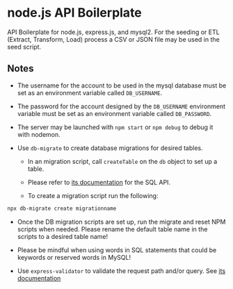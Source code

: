 # node.js API Boilerplate

API Boilerplate for node.js, express.js, and mysql2. For the seeding or ETL (Extract, Transform, Load) process a CSV or JSON file may be used in the seed script.

## Notes

* The username for the account to be used in the mysql database must be set as an environment variable called `DB_USERNAME`.

* The password for the account designed by the `DB_USERNAME` environment variable must be set as an environment variable called `DB_PASSWORD`.

* The server may be launched with `npm start` or `npm debug` to debug it with nodemon.

* Use `db-migrate` to create database migrations for desired tables.

  * In an migration script, call `createTable` on the `db` object to set up a table.
  
  * Please refer to [its documentation](https://db-migrate.readthedocs.io/en/latest/API/SQL/) for the SQL API.

  * To create a migration script run the following:

```bash
npx db-migrate create migrationname
```

* Once the DB migration scripts are set up, run the migrate and reset NPM scripts when needed. Please rename the default table name in the scripts to a desired table name!

* Please be mindful when using words in SQL statements that could be keywords or reserved words in MySQL!

* Use `express-validator` to validate the request path and/or query. See [its documentation](https://express-validator.github.io/docs/)
